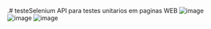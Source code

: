.# testeSelenium API para testes unitarios em paginas WEB 
![image](https://user-images.githubusercontent.com/22334765/190010306-613e0b3a-18d6-435a-a732-82146d26301a.png)
![image](https://user-images.githubusercontent.com/22334765/190009741-4d4f9c6e-1548-4f94-9c07-4c507d0b0c83.png)
![image](https://user-images.githubusercontent.com/22334765/190010141-01e27abe-9408-4403-a65a-26bc29f4f33e.png)

